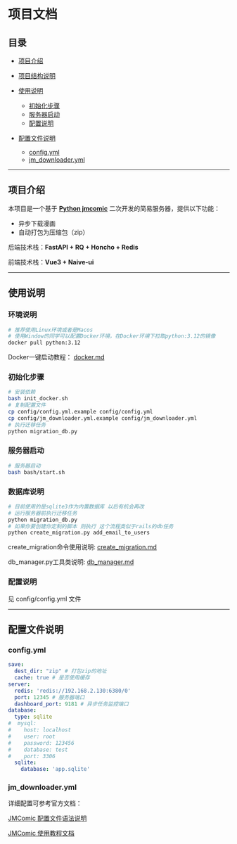 # 项目文档

## 目录

* [项目介绍](#项目介绍)
* [项目结构说明](#项目结构说明)
* [使用说明](#使用说明)

  * [初始化步骤](#初始化步骤)
  * [服务器启动](#服务器启动)
  * [配置说明](#配置说明)
* [配置文件说明](#配置文件说明)

  * [config.yml](#configyml)
  * [jm\_downloader.yml](#jm_downloader-yml)

---

## 项目介绍

本项目是一个基于 **[Python jmcomic](https://github.com/hect0x7/JMComic-Crawler-Python)** 二次开发的简易服务器，提供以下功能：

* 异步下载漫画
* 自动打包为压缩包（zip）

后端技术栈：**FastAPI + RQ + Honcho + Redis**

前端技术栈：**Vue3 + Naive-ui**

---

## 使用说明
### 环境说明
```bash
# 推荐使用Linux环境或者是Macos
# 使用Window的同学可以配置Docker环境，在Docker环境下拉取python:3.12的镜像
docker pull python:3.12
```
Docker一键启动教程： [docker.md](md/docker.md)
### 初始化步骤

```bash
# 安装依赖
bash init_docker.sh
# 复制配置文件
cp config/config.yml.example config/config.yml
cp config/jm_downloader.yml.example config/jm_downloader.yml
# 执行迁移任务
python migration_db.py 
```

### 服务器启动

```bash
# 服务器启动
bash bash/start.sh
```
### 数据库说明
```bash
# 目前使用的是sqlite3作为内置数据库 以后有机会再改
# 运行服务器前执行迁移任务
python migration_db.py
# 如果你要创建你定制的脚本 则执行 这个流程类似于rails的db任务
python create_migration.py add_email_to_users
```

create_migration命令使用说明: [create_migration.md](md/create_migration.md)

db_manager.py工具类说明: [db_manager.md](md/db_manager.md)
### 配置说明

见 config/config.yml 文件

---

## 配置文件说明

### config.yml

```yaml
save:
  dest_dir: "zip" # 打包zip的地址
  cache: true # 是否使用缓存
server:
  redis: 'redis://192.168.2.130:6380/0' 
  port: 12345 # 服务器端口
  dashboard_port: 9181 # 异步任务监控端口
database:
  type: sqlite
#  mysql:
#    host: localhost
#    user: root
#    password: 123456
#    database: test
#    port: 3306
  sqlite:
    database: 'app.sqlite'


```

### jm\_downloader.yml

详细配置可参考官方文档：

[JMComic 配置文件语法说明](https://github.com/hect0x7/JMComic-Crawler-Python/blob/master/assets/docs/sources/option_file_syntax.md)

[JMComic 使用教程文档](https://jmcomic.readthedocs.io/zh-cn/latest/)

